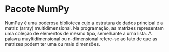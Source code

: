 # Pacote NumPy

NumPay é uma poderosa biblioteca cujo a estrutura de dados principal é a matriz (array) multidimensional. Na programação, as matrizes representam uma coleção de elementos de mesmo tipo, semelhante a uma lista. A palavra muyltidimensional ou n-dimensional refere-se ao fato de que as matrizes podem ter uma ou mais dimensões. 


